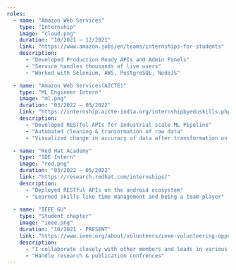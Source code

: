```yaml
---
roles:
  - name: "Amazon Web Services"
    type: "Internship"
    image: "cloud.png"
    duration: "10/2021 – 12/2021"
    link: "https://www.amazon.jobs/en/teams/internships-for-students"
    description:
      - "Developed Production Ready APIs and Admin Panels"
      - "Service handles thousands of live users"
      - "Worked with Selenium, AWS, PostgreSQL, NodeJS"

  - name: "Amazon Web Services(AICTE)"
    type: "ML Engineer Intern"
    image: "ml.png"
    duration: "03/2022 – 05/2022"
    link: "https://internship.aicte-india.org/internshipbyeduskills.php"
    description:
      - "Developed RESTful APIs for Industrial scale ML Pipeline"
      - "Automated cleaning & transormation of raw data"
      - "Visualized change in accuracy of data after transformation on standard models"

  - name: "Red Hat Academy"
    type: "SDE Intern"
    image: "red.png"
    duration: "03/2022 – 05/2022"
    link: "https://research.redhat.com/internships/"
    description:
      - "Deployed RESTful APIs on the android ecosystem"
      - "Learned skills like time management and being a team player"
      
  - name: "IEEE GU"
    type: "Student chapter"
    image: "ieee.png"
    duration: "10/2021 - PRESENT"
    link: "https://www.ieee.org/about/volunteers/ieee-volunteering-opportunities.html"
    description:
      - "I collaborate closely with other members and leads in various researches"
      - "Handle research & publication confrences"
---
```


